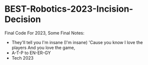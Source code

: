 # BEST-Robotics-2023-Incision-Decision
Final Code For 2023, Some Final Notes:
 - They'll tell you I'm insane (I'm insane) 'Cause you know I love the players And you love the game,
 - A-T-P to EN-ER-GY
 - Tech 2023
